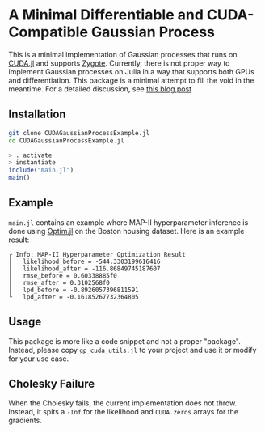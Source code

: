 
# A Minimal Differentiable and CUDA-Compatible Gaussian Process 

This is a minimal implementation of Gaussian processes that runs on [CUDA.jl](https://github.com/JuliaGPU/CUDA.jl) and supports [Zygote](https://github.com/FluxML/Zygote.jl).
Currently, there is not proper way to implement Gaussian processes on Julia in a way that supports both GPUs and differentiation.
This package is a minimal attempt to fill the void in the meantime.
For a detailed discussion, see [this blog post]()

## Installation

```sh
git clone CUDAGaussianProcessExample.jl
cd CUDAGaussianProcessExample.jl
```
```julia
> . activate
> instantiate
include("main.jl")
main()
```

## Example

`main.jl` contains an example where MAP-II hyperparameter inference is done using [Optim.jl](https://github.com/JuliaNLSolvers/Optim.jl) on the Boston housing dataset.
Here is an example result:

```
┌ Info: MAP-II Hyperparameter Optimization Result
│   likelihood_before = -544.3303199616416
│   likelihood_after = -116.86849745187607
│   rmse_before = 0.60338885f0
│   rmse_after = 0.3102568f0
│   lpd_before = -0.8926057396811591
└   lpd_after = -0.16185267732364805
```

## Usage
This package is more like a code snippet and not a proper "package".
Instead, please copy `gp_cuda_utils.jl` to your project and use it or modify for your use case.


## Cholesky Failure
When the Cholesky fails, the current implementation does not throw.
Instead, it spits a `-Inf` for the likelihood and `CUDA.zeros` arrays for the gradients.
